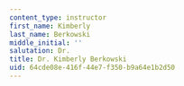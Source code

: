 ```yaml
---
content_type: instructor
first_name: Kimberly
last_name: Berkowski
middle_initial: ''
salutation: Dr.
title: Dr. Kimberly Berkowski
uid: 64cde08e-416f-44e7-f350-b9a64e1b2d50
---
```

